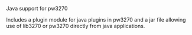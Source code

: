 
Java support for pw3270

Includes a plugin module for java plugins in pw3270 and a jar file allowing use of lib3270 or pw3270 directly from java applications.


